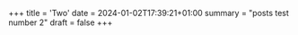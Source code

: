 +++
title = 'Two'
date = 2024-01-02T17:39:21+01:00
summary = "posts test number 2"
draft = false
+++
